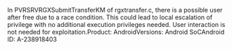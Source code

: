 In PVRSRVRGXSubmitTransferKM of rgxtransfer.c, there is a possible user after free due to a race condition. This could lead to local escalation of privilege with no additional execution privileges needed. User interaction is not needed for exploitation.Product: AndroidVersions: Android SoCAndroid ID: A-238918403